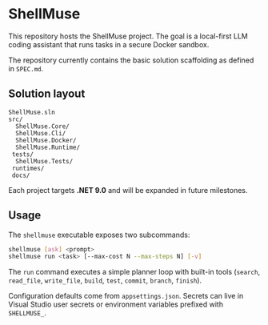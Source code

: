 # ShellMuse

This repository hosts the ShellMuse project. The goal is a local-first LLM coding assistant that runs tasks in a secure Docker sandbox.

The repository currently contains the basic solution scaffolding as defined in `SPEC.md`.

## Solution layout

```
ShellMuse.sln
src/
  ShellMuse.Core/
  ShellMuse.Cli/
  ShellMuse.Docker/
  ShellMuse.Runtime/
 tests/
  ShellMuse.Tests/
 runtimes/
 docs/
```

Each project targets **.NET 9.0** and will be expanded in future milestones.

## Usage

The `shellmuse` executable exposes two subcommands:

```bash
shellmuse [ask] <prompt>
shellmuse run <task> [--max-cost N --max-steps N] [-v]
```

The `run` command executes a simple planner loop with built-in tools
(`search`, `read_file`, `write_file`, `build`, `test`, `commit`, `branch`, `finish`).

Configuration defaults come from `appsettings.json`. Secrets can live in Visual
Studio user secrets or environment variables prefixed with `SHELLMUSE_`.


